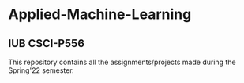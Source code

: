 # Applied-Machine-Learning
## IUB CSCI-P556
This repository contains all the assignments/projects made during the Spring'22 semester.
